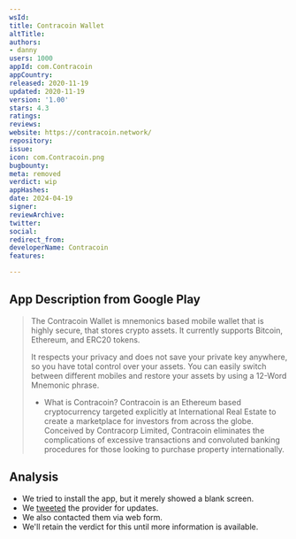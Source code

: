 ```yaml
---
wsId: 
title: Contracoin Wallet
altTitle: 
authors:
- danny
users: 1000
appId: com.Contracoin
appCountry: 
released: 2020-11-19
updated: 2020-11-19
version: '1.00'
stars: 4.3
ratings: 
reviews: 
website: https://contracoin.network/
repository: 
issue: 
icon: com.Contracoin.png
bugbounty: 
meta: removed
verdict: wip
appHashes: 
date: 2024-04-19
signer: 
reviewArchive: 
twitter: 
social: 
redirect_from: 
developerName: Contracoin
features: 

---
```


## App Description from Google Play 

> The Contracoin Wallet is mnemonics based mobile wallet that is highly secure, that stores crypto assets. It currently supports Bitcoin, Ethereum, and ERC20 tokens.
>
> It respects your privacy and does not save your private key anywhere, so you have total control over your assets. You can easily switch between different mobiles and restore your assets by using a 12-Word Mnemonic phrase.
>
> - What is Contracoin?
> Contracoin is an Ethereum based cryptocurrency targeted explicitly at International Real Estate to create a marketplace for investors from across the globe. Conceived by Contracorp Limited, Contracoin eliminates the complications of excessive transactions and convoluted banking procedures for those looking to purchase property internationally.

## Analysis 

- We tried to install the app, but it merely showed a blank screen. 
- We [tweeted](https://twitter.com/BitcoinWalletz/status/1655874387059556352) the provider for updates.
- We also contacted them via web form. 
- We'll retain the verdict for this until more information is available.
